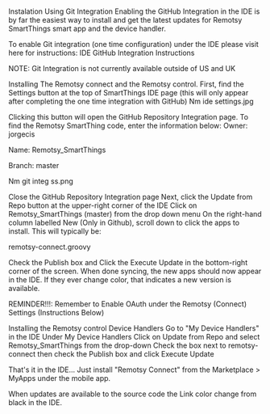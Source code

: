 # 

Instalation
Using Git Integration
Enabling the GitHub Integration in the IDE is by far the easiest way to install and get the latest updates for Remotsy SmartThings smart app and the device handler.

To enable Git integration (one time configuration) under the IDE please visit here for instructions: IDE GitHub Integration Instructions

NOTE: Git Integration is not currently available outside of US and UK


Installing The Remotsy connect and the Remotsy control.
First, find the Settings button at the top of SmartThings IDE page (this will only appear after completing the one time integration with GitHub)
Nm ide settings.jpg

Clicking this button will open the GitHub Repository Integration page.
To find the Remotsy SmartThing  code, enter the information below:
Owner: jorgecis

Name: Remotsy_SmartThings

Branch: master

Nm git integ ss.png

Close the GitHub Repository Integration page
Next, click the Update from Repo button at the upper-right corner of the IDE
Click on Remotsy_SmartThings (master) from the drop down menu
On the right-hand column labelled New (Only in Github), scroll down to click the apps to install. This will typically be:

remotsy-connect.groovy

Check the Publish box and Click the Execute Update in the bottom-right corner of the screen. When done syncing, the new apps should now appear in the IDE. If they ever change color, that indicates a new version is available.

REMINDER!!!: Remember to Enable OAuth under the  Remotsy (Connect) Settings (Instructions Below) 


Installing the Remotsy control Device Handlers
Go to "My Device Handlers" in the IDE
Under My Device Handlers Click on Update from Repo and select Remotsy_SmartThings from the drop-down
Check the box next to remotsy-connect then check the Publish box and click Execute Update

That's it in the IDE... Just install "Remotsy Connect" from the Marketplace > MyApps under the mobile app.

When updates are available to the source code the Link color change from black in the IDE.


